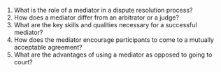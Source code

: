 

1. What is the role of a mediator in a dispute resolution process?
2. How does a mediator differ from an arbitrator or a judge?
3. What are the key skills and qualities necessary for a successful mediator?
4. How does the mediator encourage participants to come to a mutually acceptable agreement?
5. What are the advantages of using a mediator as opposed to going to court?